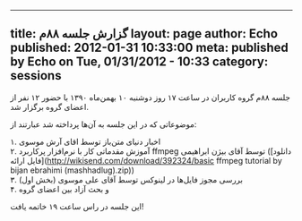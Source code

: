 ----------
title: گزارش جلسه ۸۸م
layout: page
author: Echo
published: 2012-01-31 10:33:00
meta: published by Echo on Tue, 01/31/2012 - 10:33
category: sessions
----------
جلسه ۸۸م گروه کاربران در ساعت ۱۷ روز دوشنبه ۱۰ بهمن‌ماه ۱۳۹۰ با حضور ۱۲ نفر از
اعضای گروه برگزار شد.


<!--more-->



موضوعاتی که در این جلسه به آن‌ها پرداخته شد عبارتند از:

۱. اخبار دنیای متن‌باز توسط اقای آرش موسوی  
۲. آموزش مقدماتی کار با نرم‌افزار پرکاربرد ffmpeg توسط آقای بیژن ابراهیمی
([دانلود فایل ارائه](http://wikisend.com/download/392324/basic ffmpeg tutorial
by bijan ebrahimi \(mashhadlug\).zip))  
۳. بررسی مجوز فایل‌ها در لینوکس توسط آقای علی موسوی (بخش اول)  
۴. و بحث آزاد بین اعضای گروه



این جلسه در راس ساعت ۱۹ خاتمه یافت!
